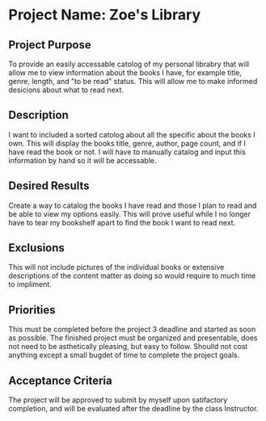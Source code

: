 <h1> Project Name: Zoe's Library </h1>

<h2> Project Purpose </h2>
To provide an easily accessable catolog of my personal librabry that will allow me to view information about the books I have, for example title, genre, length, and "to be read" status. This will allow me to make informed desicions about what to read next.

<h2> Description </h2>
I want to included a sorted catolog about all the specific about the books I own. This will display the books title, genre, author, page count, and if I have read the book or not. I will have to manually catalog and input this information by hand so it will be accessable.

<h2> Desired Results </h2>
Create a way to catalog the books I have read and those I plan to read and be able to view my options easily. This will prove useful while I no longer have to tear my bookshelf apart to find the book I want to read next.

<h2> Exclusions </h2>
This will not include pictures of the individual books or extensive descriptions of the content matter as doing so would require to much time to impliment.

<h2> Priorities </h2>
This must be completed before the project 3 deadline and started as soon as possible. The finished project must be organized and presentable, does not need to be asthetically pleasing, but easy to follow. Shoulld not cost anything except a small bugdet of time to complete the project goals.

<h2> Acceptance Criteria </h2>
The project will be approved to submit by myself upon satifactory completion, and will be evaluated after the deadline by the class Instructor.
